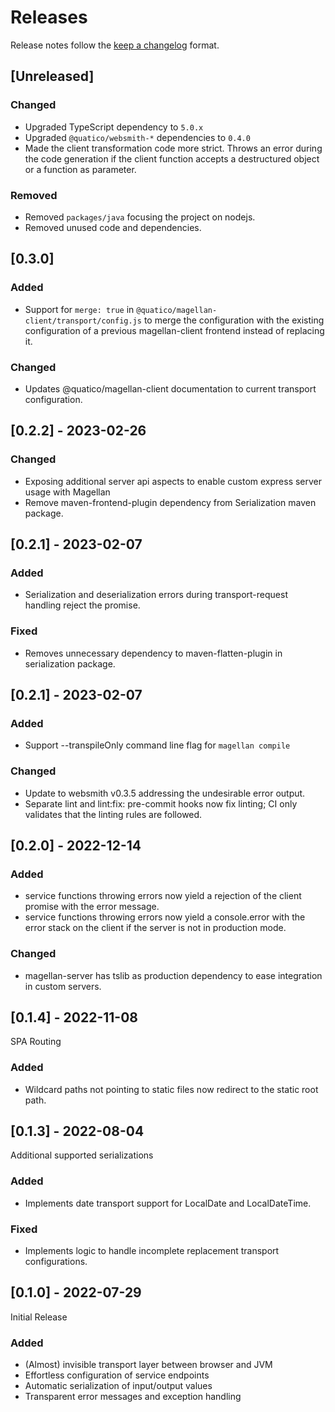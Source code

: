<!--
 ---------------------------------------------------------------------------------------------
   Copyright (c) Quatico Solutions AG. All rights reserved.
   Licensed under the MIT License. See LICENSE in the project root for license information.
 ---------------------------------------------------------------------------------------------
-->
<!-- markdownlint-disable MD024 -->

# Releases

Release notes follow the [keep a changelog](https://keepachangelog.com/en/1.1.0/) format.

## [Unreleased]

### Changed

- Upgraded TypeScript dependency to `5.0.x`
- Upgraded `@quatico/websmith-*` dependencies to `0.4.0`
- Made the client transformation code more strict. Throws an error during the code generation if the client function accepts a destructured object or a function as parameter.

### Removed

- Removed `packages/java` focusing the project on nodejs.
- Removed unused code and dependencies.

## [0.3.0]

### Added

- Support for `merge: true` in `@quatico/magellan-client/transport/config.js` to merge the configuration with the
  existing configuration of a previous magellan-client frontend instead of replacing it.

### Changed 

- Updates @quatico/magellan-client documentation to current transport configuration.

## [0.2.2] - 2023-02-26

### Changed

- Exposing additional server api aspects to enable custom express server usage with Magellan
- Remove maven-frontend-plugin dependency from Serialization maven package.

## [0.2.1] - 2023-02-07

### Added 

- Serialization and deserialization errors during transport-request handling reject the promise.

### Fixed 

- Removes unnecessary dependency to maven-flatten-plugin in serialization package.

## [0.2.1] - 2023-02-07

### Added

- Support --transpileOnly command line flag for `magellan compile`

### Changed 

- Update to websmith v0.3.5 addressing the undesirable error output.
- Separate lint and lint:fix: pre-commit hooks now fix linting; CI only validates that the linting rules are followed.

## [0.2.0] - 2022-12-14

### Added 

- service functions throwing errors now yield a rejection of the client promise with the error message.
- service functions throwing errors now yield a console.error with the error stack on the client if the server is not in
  production mode.

### Changed

- magellan-server has tslib as production dependency to ease integration in custom servers.

## [0.1.4] - 2022-11-08

SPA Routing

### Added 

- Wildcard paths not pointing to static files now redirect to the static root path.

## [0.1.3] - 2022-08-04

Additional supported serializations

### Added 

- Implements date transport support for LocalDate and LocalDateTime.

### Fixed

- Implements logic to handle incomplete replacement transport configurations.

## [0.1.0] - 2022-07-29

Initial Release

### Added

- (Almost) invisible transport layer between browser and JVM
- Effortless configuration of service endpoints
- Automatic serialization of input/output values
- Transparent error messages and exception handling